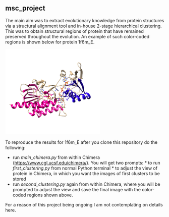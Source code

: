 
## msc_project

The main aim was to extract evolutionary knowledge from protein structures via a structural alignment tool and in-house 2-stage hierarchical clustering. This was to obtain structural regions of protein that have remained preserved throughout the evolution. An example of such color-coded regions is shown below for protein 1f6m_E. 

<img src="https://github.com/Majocka/msc_project/blob/master/results_to_view/image_final_clusters.png" width="300" height="270" />

To reproduce the results for 1f6m_E after you clone this repository do the following:
* run *main_chimera.py* from within Chimera (https://www.cgl.ucsf.edu/chimera/). You will get two prompts:
      * to run *first_clustering.py* from normal Python terminal
      * to adjust the view of protein in Chimera, in which you want the images of first clusters to be stored
* run *second_clustering.py* again from within Chimera, where you will be prompted to adjust the view and save the final image with the color-coded regions shown above.


For a reason of this project being ongoing I am not contemplating on details here.
